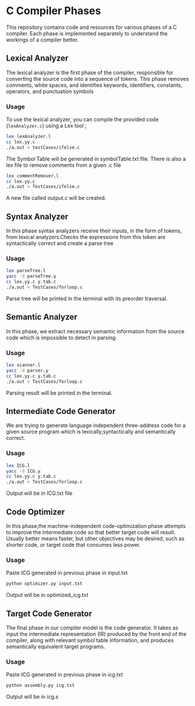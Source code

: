 # C Compiler Phases

This repository contains code and resources for various phases of a C compiler. Each phase is implemented separately to understand the workings of a compiler better.

## Lexical Analyzer

The lexical analyzer is the first phase of the compiler, responsible for converting the source code into a sequence of tokens. This phase removes comments, white spaces, and identifies keywords, identifiers, constants, operators, and punctuation symbols

### Usage

To use the lexical analyzer, you can compile the provided code (`lexAnalyzer.c`) using a Lex tool  ;

```bash
lex lexAnalyzer.l
cc lex.yy.c 
./a.out < testCases/ifelse.c
```
The Symbol Table will be generated in symbolTable.txt file.
There is also a lex file to remove comments from a given .c file 

```bash
lex commentRemover.l
cc lex.yy.c
./a.out < TestCases/ifelse.c
```

A new file called output.c will be created.

## Syntax Analyzer

In this phase syntax analyzers receive their inputs, in the form of tokens, from lexical analyzers.Checks the expressions from this token are syntactically correct and create a parse tree

### Usage

```bash
lex parseTree.l
yacc -d parseTree.y
cc lex.yy.c y.tab.c
./a.out < TestCases/forloop.c
```
Parse tree will be printed in the terminal with its preorder traversal.

## Semantic Analyzer

In this phase, we extract necessary semantic information from the source code which is impossible to detect in parsing.

### Usage

```bash
lex scanner.l
yacc -d parser.y
cc lex.yy.c y.tab.c
./a.out < TestCases/forloop.c
```

Parsing result will be printed in the terminal.

## Intermediate Code Generator

We are trying to generate language independent three-address code for a given source program which is lexically,syntactically and semantically correct.

### Usage

```bash
lex ICG.l
yacc -d ICG.y
cc lex.yy.c y.tab.c
./a.out < TestCases/forloop.c
```
Output will be in ICG.txt file

## Code Optimizer

In this phase,the machine-independent code-optimization phase attempts to improve the intermediate code so that better target code will result. Usually better means
faster, but other objectives may be desired, such as shorter code, or target code that consumes less power.


### Usage
Paste ICG generated in previous phase in input.txt
```bash
python optimizer.py input.txt
```
Output will be in optimized_icg.txt


## Target Code Generator

The final phase in our compiler model is the code generator. It takes as input the intermediate representation (IR) produced by the front end of the compiler, along with relevant symbol table information, and produces semantically equivalent target programs.

### Usage
Paste ICG generated in previous phase in icg.txt
```bash
python assembly.py icg.txt
```
Output will be in icg.s
